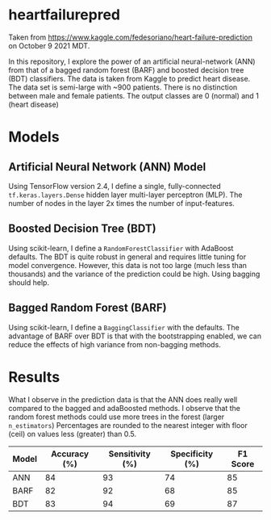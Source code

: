 # heartfailurepred
Taken from https://www.kaggle.com/fedesoriano/heart-failure-prediction on October 9 2021 MDT.

In this repository, I explore the power of an artificial neural-network (ANN) from that of
a bagged random forest (BARF) and boosted decision tree (BDT) classifiers. The data is taken from
Kaggle to predict heart disease. The data set is semi-large
with ~900 patients. There is no distinction between male and female patients. The output classes are 0 (normal)
and 1 (heart disease)

# Models

## Artificial Neural Network (ANN) Model
Using TensorFlow version 2.4, I define a single, fully-connected ```tf.keras.layers.Dense``` hidden layer
multi-layer perceptron (MLP). The number of nodes in the layer 2x times the number of input-features.

## Boosted Decision Tree (BDT)
Using scikit-learn, I define a ```RandomForestClassifier``` with AdaBoost defaults. The BDT is quite robust in 
general and requires little tuning for model convergence. However, this data is not too large (much less than thousands) 
and the variance of the prediction could be high. Using bagging should help.

## Bagged Random Forest (BARF)
Using scikit-learn, I define a ```BaggingClassifier``` with the defaults. The advantage of BARF over BDT is that
with the bootstrapping enabled, we can reduce the effects of high variance from non-bagging
methods.

# Results

What I observe in the prediction data is that the ANN does really well compared to the bagged and adaBoosted methods.
I observe that the random forest methods could use more trees in the forest (larger ```n_estimators```)
Percentages are rounded to the nearest integer with floor (ceil) on values less (greater) than 0.5.

| Model        | Accuracy (%) | Sensitivity (%) | Specificity (%) | F1 Score | 
|--------------|--------------|-----------------|-----------------|----------|
| ANN          | 84           | 93              | 74              | 85       |
| BARF         | 82           | 92              | 68              | 85       |
| BDT          | 83           | 94              | 69              | 87       |
